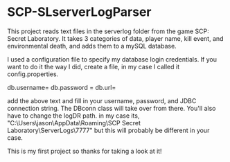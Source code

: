 # SCP-SLserverLogParser
This project reads text files in the serverlog folder from the game SCP: Secret Laboratory. It takes 3 categories of data, player name, kill event, and environmental death, and adds them to a mySQL database.

I used a configuration file to specify my database login credentials.
If you want to do it the way I did, create a file, in my case I called it config.properties.

db.username= 
db.password =
db.url=

add the above text and fill in your username, password, and JDBC connection string.
The DBconn class will take over from there.
You'll also have to change the logDR path. in my case its, "C:\Users\jason\AppData\Roaming\SCP Secret Laboratory\ServerLogs\7777" but this will probably be different in your case.


This is my first project so thanks for taking a look at it!

